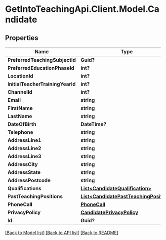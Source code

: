 # GetIntoTeachingApi.Client.Model.Candidate
## Properties

Name | Type | Description | Notes
------------ | ------------- | ------------- | -------------
**PreferredTeachingSubjectId** | **Guid?** |  | [optional] 
**PreferredEducationPhaseId** | **int?** |  | [optional] 
**LocationId** | **int?** |  | [optional] 
**InitialTeacherTrainingYearId** | **int?** |  | [optional] 
**ChannelId** | **int?** |  | [optional] 
**Email** | **string** |  | 
**FirstName** | **string** |  | 
**LastName** | **string** |  | 
**DateOfBirth** | **DateTime?** |  | 
**Telephone** | **string** |  | 
**AddressLine1** | **string** |  | 
**AddressLine2** | **string** |  | [optional] 
**AddressLine3** | **string** |  | [optional] 
**AddressCity** | **string** |  | 
**AddressState** | **string** |  | 
**AddressPostcode** | **string** |  | 
**Qualifications** | [**List&lt;CandidateQualification&gt;**](CandidateQualification.md) |  | [optional] 
**PastTeachingPositions** | [**List&lt;CandidatePastTeachingPosition&gt;**](CandidatePastTeachingPosition.md) |  | [optional] 
**PhoneCall** | [**PhoneCall**](PhoneCall.md) |  | [optional] 
**PrivacyPolicy** | [**CandidatePrivacyPolicy**](CandidatePrivacyPolicy.md) |  | [optional] 
**Id** | **Guid?** |  | [optional] 

[[Back to Model list]](../README.md#documentation-for-models) [[Back to API list]](../README.md#documentation-for-api-endpoints) [[Back to README]](../README.md)

